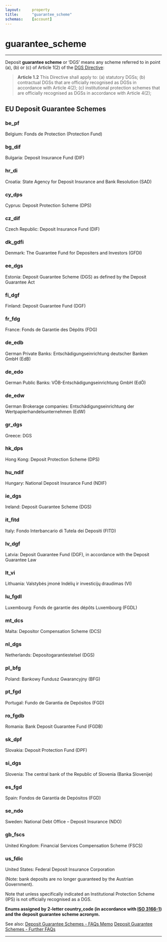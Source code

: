 ```yaml
---
layout:     property
title:      "guarantee_scheme"
schemas:    [account]
---
```


# guarantee_scheme

---

Deposit **guarantee scheme** or ‘DGS’ means any scheme referred to in point (a), (b) or (c) of Article 1(2) of the [DGS Directive][dgs]:

> **Article 1.2**
> This Directive shall apply to:
> (a) statutory DGSs;
> (b) contractual DGSs that are officially recognised as DGSs in accordance with Article 4(2);
> (c) institutional protection schemes that are officially recognised as DGSs in accordance with Article 4(2);

## EU Deposit Guarantee Schemes
### be_pf
Belgium: Fonds de Protection (Protection Fund)

### bg_dif
Bulgaria: Deposit Insurance Fund (DIF)

### hr_di
Croatia: State Agency for Deposit Insurance and Bank Resolution (SAD)

### cy_dps
Cyprus: Deposit Protection Scheme (DPS)

### cz_dif
Czech Republic: Deposit Insurance Fund (DIF)

### dk_gdfi
Denmark: The Guarantee Fund for Depositers and Investors (GFDI)

### ee_dgs
Estonia: Deposit Guarantee Scheme (DGS) as defined by the Deposit Guarantee Act

### fi_dgf
Finland: Deposit Guarantee Fund (DGF)

### fr_fdg
France: Fonds de Garantie des Dépôts (FDG)

### de_edb
German Private Banks: Entschädigungseinrichtung deutscher Banken GmbH (EdB)

### de_edo
German Public Banks: VÖB-Entschädigungseinrichtung GmbH (EdÖ)

### de_edw
German Brokerage companies: Entschädigungseinrichtung der Wertpapierhandelsunternehmen (EdW)

### gr_dgs
Greece: DGS

### hk_dps
Hong Kong: Deposit Protection Scheme (DPS)

### hu_ndif
Hungary: National Deposit Insurance Fund (NDIF)

### ie_dgs
Ireland: Deposit Guarantee Scheme (DGS)

### it_fitd
Italy: Fondo Interbancario di Tutela dei Depositi (FITD)

### lv_dgf
Latvia: Deposit Guarantee Fund (DGF), in accordance with the Deposit Guarantee Law

### lt_vi
Lithuania: Valstybės įmonė Indėlių ir investicijų draudimas (VI)

### lu_fgdl
Luxembourg: Fonds de garantie des dépôts Luxembourg (FGDL)

### mt_dcs
Malta: Depositor Compensation Scheme (DCS)

### nl_dgs
Netherlands: Depositogarantiestelsel (DGS)

### pl_bfg
Poland: Bankowy Fundusz Gwarancyjny (BFG)

### pt_fgd
Portugal: Fundo de Garantia de Depósitos (FGD)

### ro_fgdb
Romania: Bank Deposit Guarantee Fund (FGDB)

### sk_dpf
Slovakia: Deposit Protection Fund (DPF)

### si_dgs
Slovenia: The central bank of the Republic of Slovenia (Banka Slovenije)

### es_fgd
Spain: Fondos de Garantía de Depósitos (FGD)

### se_ndo
Sweden: National Debt Office – Deposit Insurance (NDO)

### gb_fscs
United Kingdom: Financial Services Compensation Scheme (FSCS)

### us_fdic
United States: Federal Deposit Insurance Corporation


(Note: bank deposits are no longer guaranteed by the Austrian Government).

Note that unless specifically indicated an Institutional Protection Scheme (IPS) is not officially recognised as a DGS.

**Enums assigned by 2-letter country_code (in accordance with [ISO 3166-1][iso3166]) and the deposit guarantee scheme acronym.**

See also:
[Deposit Guarantee Schemes - FAQs Memo][2]
[Deposit Guarantee Schemes - Further FAQs][3]

---

[dgs]: http://eur-lex.europa.eu/legal-content/EN/TXT/?uri=CELEX%3A32014L0049
[2]: http://europa.eu/rapid/press-release_MEMO-15-6153_en.htm
[3]: http://europa.eu/rapid/press-release_MEMO-15-6165_en.htm
[iso3166]:  https://en.wikipedia.org/wiki/ISO_3166-1
